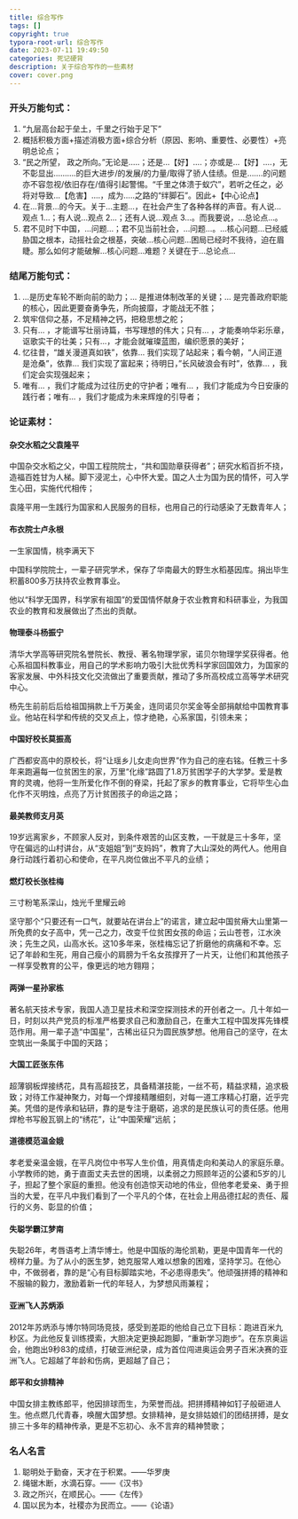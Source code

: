 ```yaml
---
title: 综合写作
tags: []
copyright: true
typora-root-url: 综合写作
date: 2023-07-11 19:49:50
categories: 死记硬背
description: 关于综合写作的一些素材
cover: cover.png
---
```


 ### 开头万能句式：

1. “九层高台起于垒土，千里之行始于足下”
2. 概括积极方面+描述消极方面+综合分析（原因、影响、重要性、必要性）+亮明总论点；
3. “民之所望， 政之所向。”无论是…..；还是…【好】….；亦或是…【好】….，无不彰显出……….的巨大进步/的发展/的力量/取得了骄人佳绩。但是…….的问题亦不容忽视/依旧存在/值得引起警惕。“千里之体溃于蚁穴”，若听之任之，必将对导致…【危害】….，成为…..之路的“绊脚石”。因此+【中心论点】
4. 在…背景…的今天。关于…主题…，在社会产生了各种各样的声音。有人说…观点 1…；有人说…观点 2…；还有人说…观点 3…。而我要说，…总论点…。
5. 君不见时下中国，…问题…；君不见当前社会，…问题…。…核心问题…已经威胁国之根本，动摇社会之根基，突破…核心问题…困局已经时不我待，迫在眉睫。那么如何才能破解…核心问题…难题？关键在于…总论点…

### 结尾万能句式：

1.  ...是历史车轮不断向前的助力；... 是推进体制改革的关键；... 是完善政府职能的核心，因此更要奋勇争先，所向披靡，才能战无不胜；
1.  筑牢信仰之基，不足精神之钙，把稳思想之舵；
1.  只有... ，才能谱写壮丽诗篇，书写理想的伟大；只有... ，才能奏响华彩乐章，讴歌实干的壮美；只有...，才能会就璀璨蓝图，编织愿景的美好；
1.  忆往昔，“雄关漫道真如铁”，依靠... 我们实现了站起来；看今朝，“人间正道是沧桑”，依靠... 我们实现了富起来；待明日，”长风破浪会有时”，依靠... ，我们定会实现强起来；
1.  唯有... ，我们才能成为过往历史的守护者；唯有... ，我们才能成为今日安康的践行者；唯有... ，我们才能成为未来辉煌的引导者；

### 论证素材：

#### 杂交水稻之父袁隆平

中国杂交水稻之父，中国工程院院士，“共和国勋章获得者”；研究水稻百折不挠，造福百姓甘为人梯。脚下浸泥土，心中怀大爱。国之人士为国为民的情怀，可入学生心田，实施代代相传；

袁隆平用一生践行为国家和人民服务的目标，也用自己的行动感染了无数青年人；

#### 布衣院士卢永根

一生家国情，桃李满天下

中国科学院院士，一辈子研究学术，保存了华南最大的野生水稻基因库。捐出毕生积蓄800多万扶持农业教育事业。

他以“科学无国界，科学家有祖国”的爱国情怀献身于农业教育和科研事业，为我国农业的教育和发展做出了杰出的贡献。

#### 物理泰斗杨振宁

清华大学高等研究院名誉院长、教授、著名物理学家，诺贝尔物理学奖获得者。他心系祖国科教事业，用自己的学术影响力吸引大批优秀科学家回国效力，为国家的客家发展、中外科技文化交流做出了重要贡献，推动了多所高校成立高等学术研究中心。

杨先生前前后后给祖国捐款上千万美金，连同诺贝尔奖金等全部捐献给中国教育事业。他站在科学和传统的交叉点上，惊才绝艳，心系家国，引领未来；

#### 中国好校长莫振高

广西都安高中的原校长，将“让瑶乡儿女走向世界”作为自己的座右铭。任教三十多年来跑遍每一位贫困生的家，万里“化缘”路圆了1.8万贫困学子的大学梦。爱是教育的灵魂，他将一生所爱化作不倒的脊梁，托起了家乡的教育事业，它将毕生心血化作不灭明烛，点亮了万计贫困孩子的命运之路；

#### 最美教师支月英

19岁远离家乡，不顾家人反对，到条件艰苦的山区支教，一干就是三十多年，坚守在偏远的山村讲台，从“支姐姐”到“支妈妈”，教育了大山深处的两代人。他用自身行动践行着初心和使命，在平凡岗位做出不平凡的业绩；

#### 燃灯校长张桂梅

三寸粉笔系深山，烛光千里耀云岭

坚守那个“只要还有一口气，就要站在讲台上”的诺言，建立起中国贫瘠大山里第一所免费的女子高中，凭一己之力，改变千位贫困女孩的命运；云山苍苍，江水泱泱；先生之风，山高水长。这10多年来，张桂梅忘记了折磨他的病痛和不幸。忘记了年龄和生死，用自己瘦小的肩膀为千名女孩撑开了一片天，让他们和其他孩子一样享受教育的公平，像更远的地方翱翔；

#### 两弹一星孙家栋

著名航天技术专家，我国人造卫星技术和深空探测技术的开创者之一。几十年如一日，时刻以共产党员的标准严格要求自己和激励自己，在重大工程中国发挥先锋模范作用。用一辈子造“中国星”，古稀出征只为圆民族梦想。他用自己的坚守，在太空筑出一条属于中国的天路；

#### 大国工匠张东伟

超薄钢板焊接绣花，具有高超技艺，具备精湛技能，一丝不苟，精益求精，追求极致；对待工作凝神聚力，对每一个焊接精雕细刻，对每一道工序精心打磨，近乎完美。凭借的是传承和钻研，靠的是专注于磨砺，追求的是民族认可的责任感。他用焊枪书写殷瓦钢上的“绣花”，让“中国荣耀”远航；

#### 道德模范温金娥

孝老爱亲温金娥，在平凡岗位中书写人生价值，用真情走向和美动人的家庭乐章。小学教师的她，勇于直面丈夫去世的困境，以柔弱之力照顾年迈的公婆和5岁的儿子，担起了整个家庭的重担。他没有创造惊天动地的伟业，但他孝老爱亲、勇于担当的大爱，在平凡中我们看到了一个平凡的个体，在社会上用品德扛起的责任、履行的义务、彰显的价值；

#### 失聪学霸江梦南

失聪26年，考唇语考上清华博士。他是中国版的海伦凯勒，更是中国青年一代的榜样力量。为了从小的医生梦，她克服常人难以想象的困难，坚持学习。在他心中，不做弱者，靠的是“心有目标脚踏实地，不必患得患失”。他顽强拼搏的精神和不服输的毅力，激励着新一代的年轻人，为梦想风雨兼程；

#### 亚洲飞人苏炳添

2012年苏炳添与博尔特同场竞技，感受到差距的他给自己立下目标：跑进百米九秒区。为此他反复训练摸索，大胆决定更换起跑脚，“重新学习跑步”。在东京奥运会，他跑出9秒83的成绩，打破亚洲纪录，成为首位闯进奥运会男子百米决赛的亚洲飞人。它超越了年龄和伤病，更超越了自己；

#### 郎平和女排精神

中国女排主教练郎平，他因排球而生，为荣誉而战。把拼搏精神如钉子般砸进人生。他点燃几代青春，唤醒大国梦想。女排精神，是女排姑娘们的团结拼搏，是女排三十多年的精神传承，更是不忘初心、永不言弃的精神赞歌；

### 名人名言

1. 聪明处于勤奋，天才在于积累。——华罗庚
2. 绳锯木断，水滴石穿。——《汉书》
3. 政之所兴，在顺民心。——《左传》
4. 国以民为本，社稷亦为民而立。——《论语》
